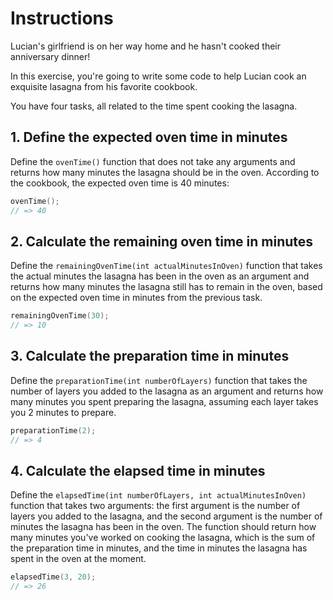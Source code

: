 # Instructions

Lucian's girlfriend is on her way home and he hasn't cooked their anniversary dinner!

In this exercise, you're going to write some code to help Lucian cook an exquisite lasagna from his favorite cookbook.

You have four tasks, all related to the time spent cooking the lasagna.

## 1. Define the expected oven time in minutes

Define the `ovenTime()` function that does not take any arguments and returns how many minutes the lasagna should be in the oven. According to the cookbook, the expected oven time is 40 minutes:

```cpp
ovenTime();
// => 40
```

## 2. Calculate the remaining oven time in minutes

Define the `remainingOvenTime(int actualMinutesInOven)` function that takes the actual minutes the lasagna has been in the oven as an argument and returns how many minutes the lasagna still has to remain in the oven, based on the expected oven time in minutes from the previous task.

```cpp
remainingOvenTime(30);
// => 10
```

## 3. Calculate the preparation time in minutes

Define the `preparationTime(int numberOfLayers)` function that takes the number of layers you added to the lasagna as an argument and returns how many minutes you spent preparing the lasagna, assuming each layer takes you 2 minutes to prepare.

```cpp
preparationTime(2);
// => 4
```

## 4. Calculate the elapsed time in minutes

Define the `elapsedTime(int numberOfLayers, int actualMinutesInOven)` function that takes two arguments: the first argument is the number of layers you added to the lasagna, and the second argument is the number of minutes the lasagna has been in the oven. The function should return how many minutes you've worked on cooking the lasagna, which is the sum of the preparation time in minutes, and the time in minutes the lasagna has spent in the oven at the moment.

```cpp
elapsedTime(3, 20);
// => 26
```
